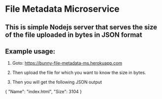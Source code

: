 # File Metadata Microservice

## This is simple Nodejs server that serves the size of the file uploaded in bytes in JSON format

## Example usage:

1. Goto:   https://bunny-file-metadata-ms.herokuapp.com

2. Then upload the file for which you want to know the size in bytes.

3. Then you will get the following JSON output


{
    "Name": "index.html",
    "Size": 3104
}

     
